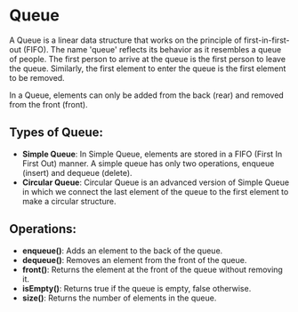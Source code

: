 # Queue

A Queue is a linear data structure that works on the principle of first-in-first-out (FIFO). The name 'queue' reflects its behavior as it resembles a queue of people. The first person to arrive at the queue is the first person to leave the queue. Similarly, the first element to enter the queue is the first element to be removed.

In a Queue, elements can only be added from the back (rear) and removed from the front (front).

## Types of Queue:
- **Simple Queue**: In Simple Queue, elements are stored in a FIFO (First In First Out) manner. A simple queue has only two operations, enqueue (insert) and dequeue (delete).
- **Circular Queue**: Circular Queue is an advanced version of Simple Queue in which we connect the last element of the queue to the first element to make a circular structure.

## Operations:
- **enqueue()**: Adds an element to the back of the queue.
- **dequeue()**: Removes an element from the front of the queue.
- **front()**: Returns the element at the front of the queue without removing it.
- **isEmpty()**: Returns true if the queue is empty, false otherwise.
- **size()**: Returns the number of elements in the queue.
